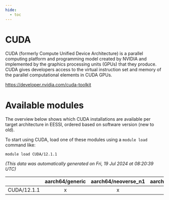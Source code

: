 ```yaml
---
hide:
  - toc
---
```


CUDA
====


CUDA (formerly Compute Unified Device Architecture) is a parallel computing platform and programming model created by NVIDIA and implemented by the graphics processing units (GPUs) that they produce. CUDA gives developers access to the virtual instruction set and memory of the parallel computational elements in CUDA GPUs.

https://developer.nvidia.com/cuda-toolkit
# Available modules


The overview below shows which CUDA installations are available per target architecture in EESSI, ordered based on software version (new to old).

To start using CUDA, load one of these modules using a `module load` command like:

```shell
module load CUDA/12.1.1
```

*(This data was automatically generated on Fri, 19 Jul 2024 at 08:20:39 UTC)*  

| |aarch64/generic|aarch64/neoverse_n1|aarch64/neoverse_v1|x86_64/generic|x86_64/amd/zen2|x86_64/amd/zen3|x86_64/intel/haswell|x86_64/intel/skylake_avx512|
| :---: | :---: | :---: | :---: | :---: | :---: | :---: | :---: | :---: |
|CUDA/12.1.1|x|x|x|x|x|x|x|x|
